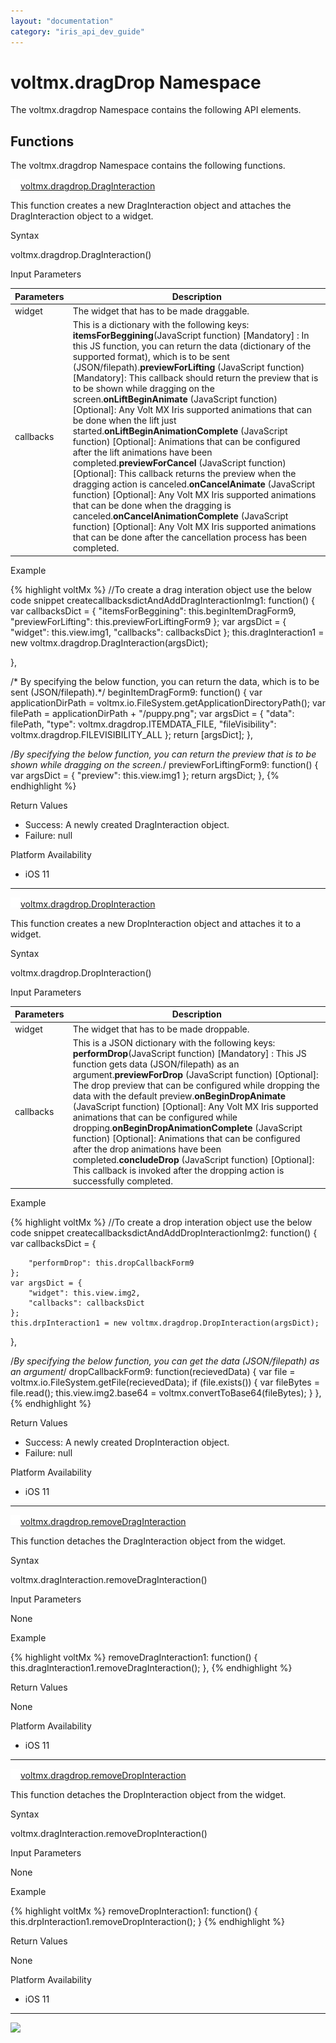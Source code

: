 ```yaml
---
layout: "documentation"
category: "iris_api_dev_guide"
---
```

                            


voltmx.dragDrop Namespace
=======================

The voltmx.dragdrop Namespace contains the following API elements.

Functions
---------

The voltmx.dragdrop Namespace contains the following functions.

[![Closed](../Skins/Default/Stylesheets/Images/transparent.gif)](javascript:void(0);)[voltmx.dragdrop.DragInteraction](javascript:void(0);)

This function creates a new DragInteraction object and attaches the DragInteraction object to a widget.

Syntax

voltmx.dragdrop.DragInteraction()

Input Parameters

  
| Parameters | Description |
| --- | --- |
| widget | The widget that has to be made draggable. |
| callbacks | This is a dictionary with the following keys: **itemsForBeggining**(JavaScript function) \[Mandatory\] : In this JS function, you can return the data (dictionary of the supported format), which is to be sent (JSON/filepath).**previewForLifting** (JavaScript function) \[Mandatory\]: This callback should return the preview that is to be shown while dragging on the screen.**onLiftBeginAnimate** (JavaScript function) \[Optional\]: Any Volt MX Iris supported animations that can be done when the lift just started.**onLiftBeginAnimationComplete** (JavaScript function) \[Optional\]: Animations that can be configured after the lift animations have been completed.**previewForCancel** (JavaScript function) \[Optional\]: This callback returns the preview when the dragging action is canceled.**onCancelAnimate** (JavaScript function) \[Optional\]: Any Volt MX Iris supported animations that can be done when the dragging is canceled.**onCancelAnimationComplete** (JavaScript function) \[Optional\]: Any Volt MX Iris supported animations that can be done after the cancellation process has been completed. |

Example

{% highlight voltMx %} //To create a drag interation object use the below code snippet
createcallbacksdictAndAddDragInteractionImg1: function() {
    var callbacksDict = {
        "itemsForBeggining": this.beginItemDragForm9,
        "previewForLifting": this.previewForLiftingForm9
    };
    var argsDict = {
        "widget": this.view.img1,
        "callbacks": callbacksDict
    };
    this.dragInteraction1 = new voltmx.dragdrop.DragInteraction(argsDict);

},

/*   By specifying the below function, you can return the data, which is to be sent 
  (JSON/filepath).*/
beginItemDragForm9: function() {
    var applicationDirPath = voltmx.io.FileSystem.getApplicationDirectoryPath();
    var filePath = applicationDirPath + "/puppy.png";
    var argsDict = {
        "data": filePath,
        "type": voltmx.dragdrop.ITEMDATA_FILE,
        "fileVisibility": voltmx.dragdrop.FILEVISIBILITY_ALL
    };
    return [argsDict];
},

/*By specifying the below function, you can return the preview that is to be shown while 
dragging on the screen.*/
previewForLiftingForm9: function() {
    var argsDict = {
        "preview": this.view.img1
    };
    return argsDict;
},
{% endhighlight %}

Return Values

*   Success: A newly created DragInteraction object.
*   Failure: null

Platform Availability

*   iOS 11

* * *

[![Closed](../Skins/Default/Stylesheets/Images/transparent.gif)](javascript:void(0);)[voltmx.dragdrop.DropInteraction](javascript:void(0);)

This function creates a new DropInteraction object and attaches it to a widget.

Syntax

voltmx.dragdrop.DropInteraction()

Input Parameters

  
| Parameters | Description |
| --- | --- |
| widget | The widget that has to be made droppable. |
| callbacks | This is a JSON dictionary with the following keys: **performDrop**(JavaScript function) \[Mandatory\] : This JS function gets data (JSON/filepath) as an argument.**previewForDrop** (JavaScript function) \[Optional\]: The drop preview that can be configured while dropping the data with the default preview.**onBeginDropAnimate** (JavaScript function) \[Optional\]: Any Volt MX Iris supported animations that can be configured while dropping.**onBeginDropAnimationComplete** (JavaScript function) \[Optional\]: Animations that can be configured after the drop animations have been completed.**concludeDrop** (JavaScript function) \[Optional\]: This callback is invoked after the dropping action is successfully completed. |

Example

{% highlight voltMx %} //To create a drop interation object use the below code snippet
createcallbacksdictAndAddDropInteractionImg2: function() {
    var callbacksDict = {

        "performDrop": this.dropCallbackForm9
    };
    var argsDict = {
        "widget": this.view.img2,
        "callbacks": callbacksDict
    };
    this.drpInteraction1 = new voltmx.dragdrop.DropInteraction(argsDict);
},

/*By specifying the below function, you can get the data (JSON/filepath) as an argument*/
dropCallbackForm9: function(recievedData) {
    var file = voltmx.io.FileSystem.getFile(recievedData);
    if (file.exists()) {
        var fileBytes = file.read();
        this.view.img2.base64 = voltmx.convertToBase64(fileBytes);
    }
},
{% endhighlight %}

Return Values

*   Success: A newly created DropInteraction object.
*   Failure: null

Platform Availability

*   iOS 11

* * *

[![Closed](../Skins/Default/Stylesheets/Images/transparent.gif)](javascript:void(0);)[voltmx.dragdrop.removeDragInteraction](javascript:void(0);)

This function detaches the DragInteraction object from the widget.

Syntax

voltmx.dragInteraction.removeDragInteraction()

Input Parameters

None

Example

{% highlight voltMx %} removeDragInteraction1: function() {
        this.dragInteraction1.removeDragInteraction();
    },
{% endhighlight %}

Return Values

None

Platform Availability

*   iOS 11

* * *

[![Closed](../Skins/Default/Stylesheets/Images/transparent.gif)](javascript:void(0);)[voltmx.dragdrop.removeDropInteraction](javascript:void(0);)

This function detaches the DropInteraction object from the widget.

Syntax

voltmx.dragInteraction.removeDropInteraction()

Input Parameters

None

Example

{% highlight voltMx %} removeDropInteraction1: function() {
        this.drpInteraction1.removeDropInteraction();
    }
{% endhighlight %}

Return Values

None

Platform Availability

*   iOS 11

* * *

![](resources/prettify/onload.png)
